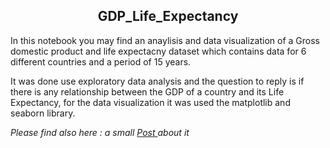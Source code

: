 <center> <h2> GDP_Life_Expectancy </h2> </center>

<p> In this notebook you may find an anaylisis and data visualization of a Gross domestic product and life expectacny dataset which contains data for 6 different countries and a period of 15 years.
  
<p> It was done use exploratory data analysis and the question to reply is if there is any relationship between the GDP of a country and its Life Expectancy, for the data visualization it was used the matplotlib and seaborn library. 
  
<em> Please find also here :  a small <a href="https://erkike.medium.com/gdp-life-expentancy-exploration-67bd7b639db7">  Post  </a> about it 
  
 



